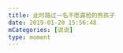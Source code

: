 ```yaml
---
title: 此时路过一名不愿露脸的熊孩子
date: 2019-01-20 15:56:48
mCategories: [说说]
type: moment
---
```


<div id="pics-20190120155648"></div>

<script>
var data = [
    {"link": "2019-01-20_000001.jpeg", "type": "shuoshuo"},
    {"link": "2019-01-20_000003.jpeg", "type": "shuoshuo"},
    {"link": "2019-01-20_000004.gif", "type": "shuoshuo"}
];
picsRender(data, "pics-20190120155648");
</script>
